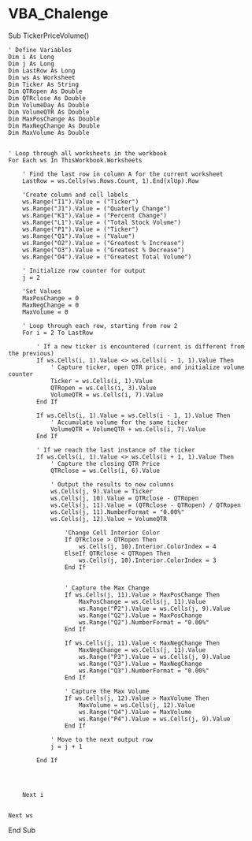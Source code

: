 # VBA_Chalenge

Sub TickerPriceVolume()

    ' Define Variables
    Dim i As Long
    Dim j As Long
    Dim LastRow As Long
    Dim ws As Worksheet
    Dim Ticker As String
    Dim QTRopen As Double
    Dim QTRclose As Double
    Dim VolumeDay As Double
    Dim VolumeQTR As Double
    Dim MaxPosChange As Double
    Dim MaxNegChange As Double
    Dim MaxVolume As Double
    
    
    ' Loop through all worksheets in the workbook
    For Each ws In ThisWorkbook.Worksheets
        
        ' Find the last row in column A for the current worksheet
        LastRow = ws.Cells(ws.Rows.Count, 1).End(xlUp).Row
        
        'Create column and cell labels
        ws.Range("I1").Value = ("Ticker")
        ws.Range("J1").Value = ("Quaterly Change")
        ws.Range("K1").Value = ("Percent Change")
        ws.Range("L1").Value = ("Total Stock Volume")
        ws.Range("P1").Value = ("Ticker")
        ws.Range("Q1").Value = ("Value")
        ws.Range("O2").Value = ("Greatest % Increase")
        ws.Range("O3").Value = ("Greatest % Decrease")
        ws.Range("O4").Value = ("Greatest Total Volume")

        ' Initialize row counter for output
        j = 2
        
        'Set Values
        MaxPosChange = 0
        MaxNegChange = 0
        MaxVolume = 0
    
        ' Loop through each row, starting from row 2
        For i = 2 To LastRow
        
            ' If a new ticker is encountered (current is different from the previous)
            If ws.Cells(i, 1).Value <> ws.Cells(i - 1, 1).Value Then
                ' Capture ticker, open QTR price, and initialize volume counter
                Ticker = ws.Cells(i, 1).Value
                QTRopen = ws.Cells(i, 3).Value
                VolumeQTR = ws.Cells(i, 7).Value
            End If
        
            If ws.Cells(i, 1).Value = ws.Cells(i - 1, 1).Value Then
                ' Accumulate volume for the same ticker
                VolumeQTR = VolumeQTR + ws.Cells(i, 7).Value
            End If

            ' If we reach the last instance of the ticker
            If ws.Cells(i, 1).Value <> ws.Cells(i + 1, 1).Value Then
                ' Capture the closing QTR Price
                QTRclose = ws.Cells(i, 6).Value
            
                ' Output the results to new columns
                ws.Cells(j, 9).Value = Ticker
                ws.Cells(j, 10).Value = QTRclose - QTRopen
                ws.Cells(j, 11).Value = (QTRclose - QTRopen) / QTRopen
                ws.Cells(j, 11).NumberFormat = "0.00%"
                ws.Cells(j, 12).Value = VolumeQTR
                
                    'Change Cell Interior Color
                    If QTRclose > QTRopen Then
                        ws.Cells(j, 10).Interior.ColorIndex = 4
                    ElseIf QTRclose < QTRopen Then
                        ws.Cells(j, 10).Interior.ColorIndex = 3
                    End If
                
                
                    ' Capture the Max Change
                    If ws.Cells(j, 11).Value > MaxPosChange Then
                        MaxPosChange = ws.Cells(j, 11).Value
                        ws.Range("P2").Value = ws.Cells(j, 9).Value
                        ws.Range("Q2").Value = MaxPosChange
                        ws.Range("Q2").NumberFormat = "0.00%"
                    End If
                
                    If ws.Cells(j, 11).Value < MaxNegChange Then
                        MaxNegChange = ws.Cells(j, 11).Value
                        ws.Range("P3").Value = ws.Cells(j, 9).Value
                        ws.Range("Q3").Value = MaxNegChange
                        ws.Range("Q3").NumberFormat = "0.00%"
                    End If
                
                    ' Capture the Max Volume
                    If ws.Cells(j, 12).Value > MaxVolume Then
                        MaxVolume = ws.Cells(j, 12).Value
                        ws.Range("Q4").Value = MaxVolume
                        ws.Range("P4").Value = ws.Cells(j, 9).Value
                    End If
                    
                ' Move to the next output row
                j = j + 1
                
            End If
                
          
               
                             
        Next i
       
        
    Next ws
                
End Sub
